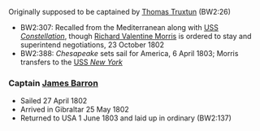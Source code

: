 Originally supposed to be captained by [Thomas Truxtun]() (BW2:26)

- BW2:307: Recalled from the Mediterranean along with [USS *Constellation*](), though [Richard Valentine Morris]() is ordered to stay and superintend negotiations, 23 October 1802
- BW2:388: *Chesapeake* sets sail for America, 6 April 1803; Morris transfers to the [USS *New York*]()

### Captain [James Barron]()
- Sailed 27 April 1802
- Arrived in Gibraltar 25 May 1802
- Returned to USA 1 June 1803 and laid up in ordinary (BW2:137)